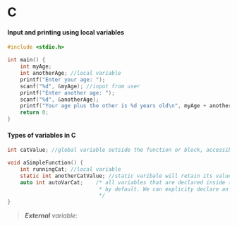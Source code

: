 # C

#### Input and printing using local variables 

```C
#include <stdio.h>

int main() {
	int myAge;
	int anotherAge; //local variable
	printf("Enter your age: ");
	scanf("%d", &myAge); //input from user
	printf("Enter another age: ");
	scanf("%d", &anotherAge);
	printf("Your age plus the other is %d years old\n", myAge + anotherAge);
	return 0;
}
```

#### Types of variables in C

```C
int catValue; //global variable outside the function or block, accessible for all functions

void aSimpleFunction() {
	int runningCat; //local variable
	static int anotherCatValue; //static varibale will retain its value between multiple function calls
	auto int autoVarCat; 	/* all variables that are declared inside the block, are automatic variables 
							 * by default. We can explicity declare an automatic variable using auto keyword
						  	 */
}
```

> *__External__ variable:*

```C

```